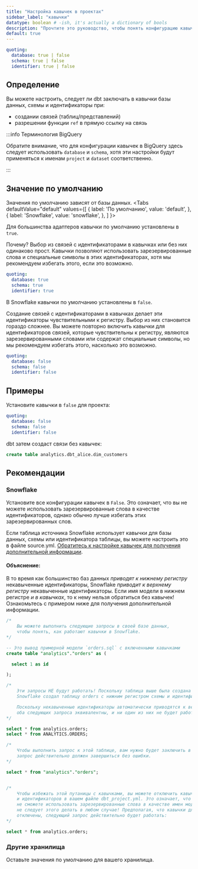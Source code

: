 ```yaml
---
title: "Настройка кавычек в проектах"
sidebar_label: "кавычки"
datatype: boolean # -ish, it's actually a dictionary of bools
description: "Прочтите это руководство, чтобы понять конфигурацию кавычек в dbt."
default: true
---
```

<File name='dbt_project.yml'>

```yml
quoting:
  database: true | false
  schema: true | false
  identifier: true | false

```

</File>

## Определение
Вы можете настроить, следует ли dbt заключать в кавычки базы данных, схемы и идентификаторы при:
* создании связей (таблиц/представлений)
* разрешении функции `ref` в прямую ссылку на связь

:::info Терминология BigQuery

Обратите внимание, что для конфигурации кавычек в BigQuery здесь следует использовать `database` и `schema`, хотя эти настройки будут применяться к именам `project` и `dataset` соответственно.

:::

## Значение по умолчанию

Значения по умолчанию зависят от базы данных.
<Tabs
  defaultValue="default"
  values={[
    { label: 'По умолчанию', value: 'default', },
    { label: 'Snowflake', value: 'snowflake', },
  ]
}>
<TabItem value="default">

Для большинства адаптеров кавычки по умолчанию установлены в `true`.

Почему? Выбор из связей с идентификаторами в кавычках или без них одинаково прост. Кавычки позволяют использовать зарезервированные слова и специальные символы в этих идентификаторах, хотя мы рекомендуем избегать этого, если это возможно.

  <File name='dbt_project.yml'>

```yml
quoting:
  database: true
  schema: true
  identifier: true

```

</File>
</TabItem>
<TabItem value="snowflake">

В Snowflake кавычки по умолчанию установлены в `false`.

Создание связей с идентификаторами в кавычках делает эти идентификаторы чувствительными к регистру. Выбор из них становится гораздо сложнее. Вы можете повторно включить кавычки для идентификаторов связей, которые чувствительны к регистру, являются зарезервированными словами или содержат специальные символы, но мы рекомендуем избегать этого, насколько это возможно.

<File name='dbt_project.yml'>

```yml
quoting:
  database: false
  schema: false
  identifier: false

```

</File>


</TabItem>

</Tabs>

## Примеры
Установите кавычки в `false` для проекта:
<File name='dbt_project.yml'>

```yml
quoting:
  database: false
  schema: false
  identifier: false

```

dbt затем создаст связи без кавычек:

```sql
create table analytics.dbt_alice.dim_customers
```

</File>


## Рекомендации

### Snowflake
Установите все конфигурации кавычек в `False`. Это означает, что вы не можете использовать зарезервированные слова в качестве идентификаторов, однако обычно лучше избегать этих зарезервированных слов.

Если таблица источника Snowflake использует кавычки для базы данных, схемы или идентификатора таблицы, вы можете настроить это в файле source.yml. [Обратитесь к настройке кавычек для получения дополнительной информации](/reference/resource-properties/quoting).

#### Объяснение:

В то время как большинство баз данных _приводят к нижнему регистру_ некавыченные идентификаторы, Snowflake _приводит к верхнему регистру_ некавыченные идентификаторы. Если имя модели в нижнем регистре _и в кавычках_, то к нему нельзя обратиться без кавычек! Ознакомьтесь с примером ниже для получения дополнительной информации.

<File name='snowflake_casing.sql'>

```sql
/*
    Вы можете выполнить следующие запросы в своей базе данных,
    чтобы понять, как работают кавычки в Snowflake.
*/

-- Это вывод примерной модели `orders.sql` с включенными кавычками
create table "analytics"."orders" as (

  select 1 as id

);

/*
    Эти запросы НЕ будут работать! Поскольку таблица выше была создана с кавычками,
    Snowflake создал таблицу orders с нижним регистром схемы и идентификатора.

    Поскольку некавыченные идентификаторы автоматически приводятся к верхнему регистру,
    оба следующих запроса эквивалентны, и ни один из них не будет работать правильно.
*/

select * from analytics.orders;
select * from ANALYTICS.ORDERS;

/*
    Чтобы выполнить запрос к этой таблице, вам нужно будет заключить в кавычки схему и таблицу. Этот
    запрос действительно должен завершиться без ошибки.
*/

select * from "analytics"."orders";


/*
    Чтобы избежать этой путаницы с кавычками, вы можете отключить кавычки для схем
    и идентификаторов в вашем файле dbt_project.yml. Это означает, что вы
    не сможете использовать зарезервированные слова в качестве имен моделей, но вам, вероятно,
    не следует этого делать в любом случае! Предполагая, что кавычки для схем и идентификаторов
    отключены, следующий запрос действительно будет работать:
*/

select * from analytics.orders;
```

</File>



### Другие хранилища
Оставьте значения по умолчанию для вашего хранилища.